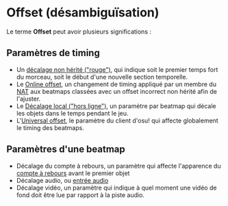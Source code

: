 # Offset (désambiguïsation)

Le terme **Offset** peut avoir plusieurs significations :

## Paramètres de timing

- Un [décalage non hérité ("rouge")](/wiki/Beatmapping/Offset), qui indique soit le premier temps fort du morceau, soit le début d'une nouvelle section temporelle.
- Le [Online offset](/wiki/Beatmap/Online_offset), un changement de timing appliqué par un membre du [NAT](/wiki/People/The_Team/Nomination_Assessment_Team) aux beatmaps classées avec un offset incorrect non hérité afin de l'ajuster.
- Le [Décalage local ("hors ligne")](/wiki/Glossary/Local_song_offset), un paramètre par beatmap qui décale les objets dans le temps pendant le jeu.
- L'[Universal offset](/wiki/Universal_offset), le paramètre du client d'osu! qui affecte globalement le timing des beatmaps.

## Paramètres d'une beatmap

- Décalage du compte à rebours, un paramètre qui affecte l'apparence du [compte à rebours](/wiki/Beatmapping/Countdown) avant le premier objet
- Décalage audio, ou [entrée audio](/wiki/Glossary/Lead-in)
- Décalage vidéo, un paramètre qui indique à quel moment une vidéo de fond doit être lue par rapport à la piste audio.
